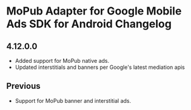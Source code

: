 # MoPub Adapter for Google Mobile Ads SDK for Android Changelog

## 4.12.0.0
- Added support for MoPub native ads.
- Updated interstitials and banners per Google's latest mediation apis

## Previous
- Support for MoPub banner and interstitial ads.
